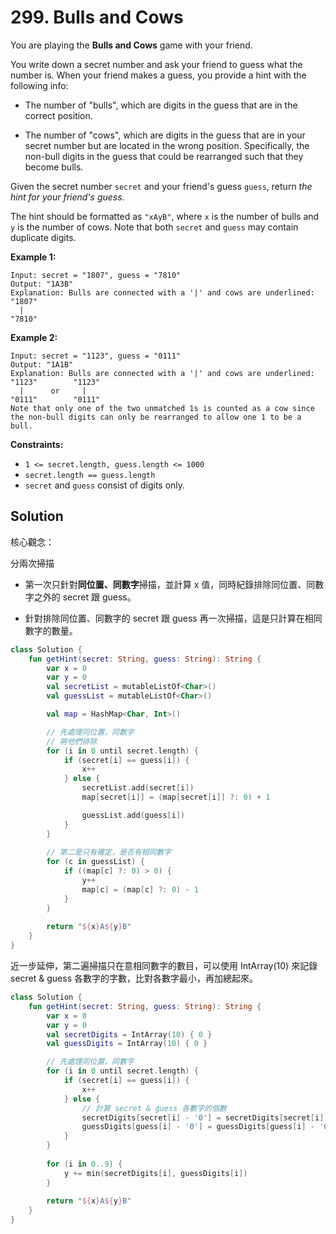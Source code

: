 # 299. Bulls and Cows

You are playing the **Bulls and Cows** game with your friend.

You write down a secret number and ask your friend to guess what the number is. When your friend makes a guess, you provide a hint with the following info:

- The number of "bulls", which are digits in the guess that are in the correct position.

- The number of "cows", which are digits in the guess that are in your secret number but are located in the wrong position. Specifically, the non-bull digits in the guess that could be rearranged such that they become bulls.

Given the secret number `secret` and your friend's guess `guess`, return *the hint for your friend's guess*.

The hint should be formatted as `"xAyB"`, where `x` is the number of bulls and `y` is the number of cows. Note that both `secret` and `guess` may contain duplicate digits.

 

**Example 1:**
```
Input: secret = "1807", guess = "7810"
Output: "1A3B"
Explanation: Bulls are connected with a '|' and cows are underlined:
"1807"
  |
"7810"
```
**Example 2:**
```
Input: secret = "1123", guess = "0111"
Output: "1A1B"
Explanation: Bulls are connected with a '|' and cows are underlined:
"1123"        "1123"
  |      or     |
"0111"        "0111"
Note that only one of the two unmatched 1s is counted as a cow since the non-bull digits can only be rearranged to allow one 1 to be a bull.
``` 

**Constraints:**

- `1 <= secret.length, guess.length <= 1000`
- `secret.length == guess.length`
- `secret` and `guess` consist of digits only.


## Solution

核心觀念：

分兩次掃描

- 第一次只針對**同位置、同數字**掃描，並計算 x 值，同時紀錄排除同位置、同數字之外的 secret 跟 guess。
  
- 針對排除同位置、同數字的 secret 跟 guess 再一次掃描，這是只計算在相同數字的數量。

```kotlin
class Solution {
    fun getHint(secret: String, guess: String): String {
        var x = 0
        var y = 0
        val secretList = mutableListOf<Char>()
        val guessList = mutableListOf<Char>()

        val map = HashMap<Char, Int>()

        // 先處理同位置，同數字
        // 將他們排除
        for (i in 0 until secret.length) {
            if (secret[i] == guess[i]) {
                x++
            } else {
                secretList.add(secret[i])
                map[secret[i]] = (map[secret[i]] ?: 0) + 1 

                guessList.add(guess[i])
            }
        }
        
        // 第二是只有確定，是否有相同數字
        for (c in guessList) {
            if ((map[c] ?: 0) > 0) {
                y++
                map[c] = (map[c] ?: 0) - 1
            }
        }
        
        return "${x}A${y}B"
    }
}
```

近一步延伸，第二遍掃描只在意相同數字的數目，可以使用 IntArray(10) 來記錄 secret & guess 各數字的字數，比對各數字最小，再加總起來。

```kotlin
class Solution {
    fun getHint(secret: String, guess: String): String {
        var x = 0
        var y = 0
        val secretDigits = IntArray(10) { 0 }
        val guessDigits = IntArray(10) { 0 }

        // 先處理同位置，同數字
        for (i in 0 until secret.length) {
            if (secret[i] == guess[i]) {
                x++
            } else {
                // 計算 secret & guess 各數字的個數
                secretDigits[secret[i] - '0'] = secretDigits[secret[i] - '0'] + 1
                guessDigits[guess[i] - '0'] = guessDigits[guess[i] - '0'] + 1 
            }
        }
        
        for (i in 0..9) {
            y += min(secretDigits[i], guessDigits[i])
        }
        
        return "${x}A${y}B"
    }
}
```